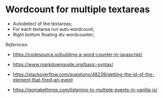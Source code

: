 # Wordcount for multiple textareas


- Autodetect of the textareas;
- For each textarea run auto wordcount;
- Right bottom floating div wordcounter;


*Refernces:*
- https://codesource.io/building-a-word-counter-in-javascript/

- https://www.markdownguide.org/basic-syntax/

- https://stackoverflow.com/questions/48239/getting-the-id-of-the-element-that-fired-an-event

- https://gomakethings.com/listening-to-multiple-events-in-vanilla-js/